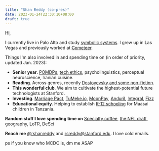 ```yaml
---
title: "Shan Reddy (co-pres)"
date: 2023-01-24T22:30:10+08:00
draft: true
---
```


Hi,

I currently live in Palo Alto and study [symbolic systems](symsys.stanford.edu). I grew up in Las Vegas and previously worked at [Cometeer](cometeer.com).

Things I'm also involved in and spending time on (in order of priority, updated Jan. 2023):
- **Senior year**. [POMDPs](cs238.stanford.edu), [tech ethics](cs182.stanford.edu), psycholinguistics, perceptual neuroscience, Iranian cuisine.
- **Reading**. Across genres, recently [Dostoyevsky and some non-fiction](https://www.goodreads.com/user/show/101516811-shan-reddy).
- **This wonderful club**. We aim to cultivate the highest-potential future technologists at Stanford.
- **Investing**. [Marriage Pact](marriagepact.com), [TuMeke.io](www.tumeke.io), [MoonPay](moonpay.com), [Anduril](anduril.com), [Integral](https://useintegral.com/), [Fizz](https://fizzsocial.app/)
- **Educational equity**. Helping to establish [K-12 schooling](https://www.promisevillageacademy.org/) for Maasai children in Tanzania.

**Random stuff I love spending time on**
[Specialty coffee](www.reddytobrew.com), [the NFL draft](https://stanforddaily.com/author/rsreddy/), geography, LoTR, DeSci

**Reach me**
[@rshanreddy](www.twitter.com/rshanreddy) and rsreddy@stanford.edu. I love cold emails.

ps if you know who MCDC is, dm me ASAP
